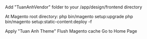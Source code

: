 Add "TuanAnhVendor" folder to your /app/design/frontend directory

At Magento root directory:
php bin/magento setup:upgrade
php bin/magento setup:static-content:deploy -f

Apply "Tuan Anh Theme"
Flush Magento cache
Go to Home Page
